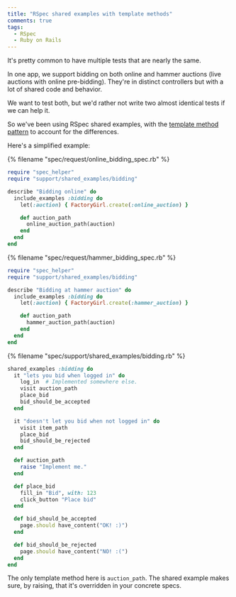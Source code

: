 ```yaml
---
title: "RSpec shared examples with template methods"
comments: true
tags:
  - RSpec
  - Ruby on Rails
---
```


It's pretty common to have multiple tests that are nearly the same.

In one app, we support bidding on both online and hammer auctions (live auctions with online pre-bidding). They're in distinct controllers but with a lot of shared code and behavior.

We want to test both, but we'd rather not write two almost identical tests if we can help it.

So we've been using RSpec shared examples, with the [template method pattern](http://en.wikipedia.org/wiki/Template_method_pattern) to account for the differences.

Here's a simplified example:

{% filename "spec/request/online_bidding_spec.rb" %}
``` ruby spec/request/online_bidding_spec.rb
require "spec_helper"
require "support/shared_examples/bidding"

describe "Bidding online" do
  include_examples :bidding do
    let(:auction) { FactoryGirl.create(:online_auction) }

    def auction_path
      online_auction_path(auction)
    end
  end
end
```

{% filename "spec/request/hammer_bidding_spec.rb" %}
``` ruby spec/request/hammer_bidding_spec.rb
require "spec_helper"
require "support/shared_examples/bidding"

describe "Bidding at hammer auction" do
  include_examples :bidding do
    let(:auction) { FactoryGirl.create(:hammer_auction) }

    def auction_path
      hammer_auction_path(auction)
    end
  end
end
```

{% filename "spec/support/shared_examples/bidding.rb" %}
``` ruby spec/support/shared_examples/bidding.rb
shared_examples :bidding do
  it "lets you bid when logged in" do
    log_in  # Implemented somewhere else.
    visit auction_path
    place_bid
    bid_should_be_accepted
  end

  it "doesn't let you bid when not logged in" do
    visit item_path
    place_bid
    bid_should_be_rejected
  end

  def auction_path
    raise "Implement me."
  end

  def place_bid
    fill_in "Bid", with: 123
    click_button "Place bid"
  end

  def bid_should_be_accepted
    page.should have_content("OK! :)")
  end

  def bid_should_be_rejected
    page.should have_content("NO! :(")
  end
end
```

The only template method here is `auction_path`. The shared example makes sure, by raising, that it's overridden in your concrete specs.
